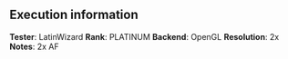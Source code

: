 ## Execution information

**Tester**: LatinWizard
**Rank**: PLATINUM
**Backend**: OpenGL
**Resolution**: 2x
**Notes**: 2x AF